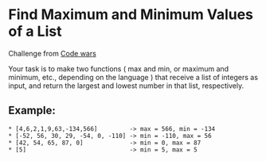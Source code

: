 # Find Maximum and Minimum Values of a List

Challenge from [Code wars](https://www.codewars.com)

Your task is to make two functions ( max and min, or maximum and minimum, etc.,
depending on the language ) that receive a list of integers as input,
and return the largest and lowest number in that list, respectively.

## Example:

```
* [4,6,2,1,9,63,-134,566]         -> max = 566, min = -134
* [-52, 56, 30, 29, -54, 0, -110] -> min = -110, max = 56
* [42, 54, 65, 87, 0]             -> min = 0, max = 87
* [5]                             -> min = 5, max = 5
```
